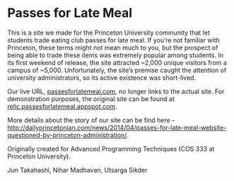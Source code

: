 Passes for Late Meal
====
This is a site we made for the Princeton University community that let students trade eating club passes for late meal. If you’re not familiar with Princeton, these terms might not mean much to you, but the prospect of being able to trade these items was extremely popular among students. In its first weekend of release, the site attracted ~2,000 unique visitors from a campus of ~5,000. Unfortunately, the site’s premise caught the attention of university administrators, so its active existence was short-lived. 

Our live URL, [passesforlatemeal.com](http://passesforlatemeal.com), no longer links to the actual site. For demonstration purposes, the original site can be found at [relic.passesforlatemeal.appspot.com](http://relic.passesforlatemeal.appspot.com). 

More details about the story of our site can be find here - http://dailyprincetonian.com/news/2014/04/passes-for-late-meal-website-questioned-by-princeton-administration/.


Originally created for Advanced Programming Techniques (COS 333 at Princeton University).

Jun Takahashi,
Nihar Madhavan,
Utsarga Sikder
